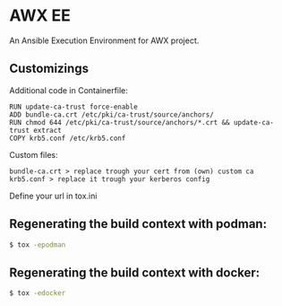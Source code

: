 # AWX EE

An Ansible Execution Environment for AWX project.

## Customizings

Additional code in Containerfile:
```
RUN update-ca-trust force-enable
ADD bundle-ca.crt /etc/pki/ca-trust/source/anchors/
RUN chmod 644 /etc/pki/ca-trust/source/anchors/*.crt && update-ca-trust extract
COPY krb5.conf /etc/krb5.conf
```

Custom files:
```
bundle-ca.crt > replace trough your cert from (own) custom ca
krb5.conf > replace it trough your kerberos config
```

Define your url in tox.ini

## Regenerating the build context with podman:

```bash
$ tox -epodman
```

## Regenerating the build context with docker:

```bash
$ tox -edocker
```
